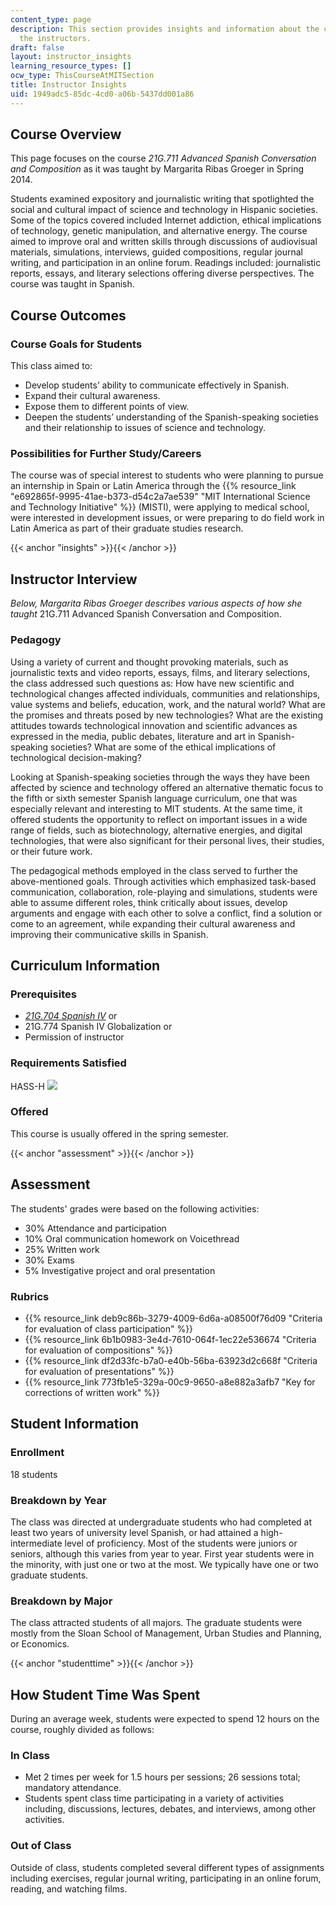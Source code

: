 ```yaml
---
content_type: page
description: This section provides insights and information about the course from
  the instructors.
draft: false
layout: instructor_insights
learning_resource_types: []
ocw_type: ThisCourseAtMITSection
title: Instructor Insights
uid: 1949adc5-85dc-4cd0-a06b-5437dd001a86
---
```

## Course Overview

This page focuses on the course _21G.711 Advanced Spanish Conversation and Composition_ as it was taught by Margarita Ribas Groeger in Spring 2014.

Students examined expository and journalistic writing that spotlighted the social and cultural impact of science and technology in Hispanic societies. Some of the topics covered included Internet addiction, ethical implications of technology, genetic manipulation, and alternative energy. The course aimed to improve oral and written skills through discussions of audiovisual materials, simulations, interviews, guided compositions, regular journal writing, and participation in an online forum. Readings included: journalistic reports, essays, and literary selections offering diverse perspectives. The course was taught in Spanish.

## Course Outcomes

### Course Goals for Students

This class aimed to:

- Develop students’ ability to communicate effectively in Spanish.
- Expand their cultural awareness.
- Expose them to different points of view.
- Deepen the students’ understanding of the Spanish-speaking societies and their relationship to issues of science and technology.

### Possibilities for Further Study/Careers

The course was of special interest to students who were planning to pursue an internship in Spain or Latin America through the {{% resource_link "e692865f-9995-41ae-b373-d54c2a7ae539" "MIT International Science and Technology Initiative" %}} (MISTI), were applying to medical school, were interested in development issues, or were preparing to do field work in Latin America as part of their graduate studies research.

{{< anchor "insights" >}}{{< /anchor >}}

## Instructor Interview

_Below, Margarita Ribas Groeger describes various aspects of how she taught_ 21G.711 Advanced Spanish Conversation and Composition.

### Pedagogy

Using a variety of current and thought provoking materials, such as journalistic texts and video reports, essays, films, and literary selections, the class addressed such questions as: How have new scientific and technological changes affected individuals, communities and relationships, value systems and beliefs, education, work, and the natural world? What are the promises and threats posed by new technologies? What are the existing attitudes towards technological innovation and scientific advances as expressed in the media, public debates, literature and art in Spanish-speaking societies? What are some of the ethical implications of technological decision-making?

Looking at Spanish-speaking societies through the ways they have been affected by science and technology offered an alternative thematic focus to the fifth or sixth semester Spanish language curriculum, one that was especially relevant and interesting to MIT students. At the same time, it offered students the opportunity to reflect on important issues in a wide range of fields, such as biotechnology, alternative energies, and digital technologies, that were also significant for their personal lives, their studies, or their future work.

The pedagogical methods employed in the class served to further the above-mentioned goals. Through activities which emphasized task-based communication, collaboration, role-playing and simulations, students were able to assume different roles, think critically about issues, develop arguments and engage with each other to solve a conflict, find a solution or come to an agreement, while expanding their cultural awareness and improving their communicative skills in Spanish.

## Curriculum Information

### Prerequisites

- [_21G.704 Spanish IV_](/courses/21g-704-spanish-iv-spring-2005) or
- 21G.774 Spanish IV Globalization or
- Permission of instructor

### Requirements Satisfied

HASS-H ![](/images/educator/icon-question-hass-h.png)

### Offered

This course is usually offered in the spring semester.

{{< anchor "assessment" >}}{{< /anchor >}}

## Assessment

The students' grades were based on the following activities:

- 30% Attendance and participation
- 10% Oral communication homework on Voicethread
- 25% Written work
- 30% Exams
- 5% Investigative project and oral presentation

### Rubrics

- {{% resource_link deb9c86b-3279-4009-6d6a-a08500f76d09 "Criteria for evaluation of class participation" %}}
- {{% resource_link 6b1b0983-3e4d-7610-064f-1ec22e536674 "Criteria for evaluation of compositions" %}}
- {{% resource_link df2d33fc-b7a0-e40b-56ba-63923d2c668f "Criteria for evaluation of presentations" %}}
- {{% resource_link 773fb1e5-329a-00c9-9650-a8e882a3afb7 "Key for corrections of written work" %}}

## Student Information

### Enrollment

18 students

### Breakdown by Year

The class was directed at undergraduate students who had completed at least two years of university level Spanish, or had attained a high-intermediate level of proficiency. Most of the students were juniors or seniors, although this varies from year to year. First year students were in the minority, with just one or two at the most. We typically have one or two graduate students.

### Breakdown by Major

The class attracted students of all majors. The graduate students were mostly from the Sloan School of Management, Urban Studies and Planning, or Economics.

{{< anchor "studenttime" >}}{{< /anchor >}}

## How Student Time Was Spent

During an average week, students were expected to spend 12 hours on the course, roughly divided as follows:

### In Class

- Met 2 times per week for 1.5 hours per sessions; 26 sessions total; mandatory attendance.
- Students spent class time participating in a variety of activities including, discussions, lectures, debates, and interviews, among other activities.

### Out of Class

Outside of class, students completed several different types of assignments including exercises, regular journal writing, participating in an online forum, reading, and watching films.